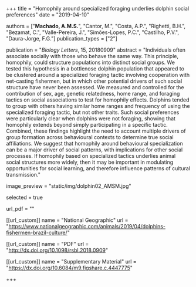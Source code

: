 +++
title = "Homophily around specialized foraging underlies dolphin social preferences"
date = "2019-04-10"

authors = ["**Machado, A.M.S.**", "Cantor, M.", "Costa, A.P.", "Righetti, B.H.", "Bezamat, C.", "Valle-Pereira, J.", "Simões-Lopes, P.C.", "Castilho, P.V.", "Daura-Jorge, F.G."]
publication_types = ["2"]

publication = "*Biology Letters*, 15, 20180909"
abstract = "Individuals often associate socially with those who behave the same way. This principle, homophily, could structure populations into distinct social groups. We tested this hypothesis in a bottlenose dolphin population that appeared to be clustered around a specialized foraging tactic involving cooperation with net-casting fishermen, but in which other potential drivers of such social structure have never been assessed. We measured and controlled for the contribution of sex, age, genetic relatedness, home range, and foraging tactics on social associations to test for homophily effects. Dolphins tended to group with others having similar home ranges and frequency of using the specialized foraging tactic, but not other traits. Such social preferences were particularly clear when dolphins were not foraging, showing that homophily extends beyond simply participating in a specific tactic. Combined, these findings highlight the need to account multiple drivers of group formation across behavioural contexts to determine true social affiliations. We suggest that homophily around behavioural specialization can be a major driver of social patterns, with implications for other social processes. If homophily based on specialized tactics underlies animal social structures more widely, then it may be important in modulating opportunities for social learning, and therefore influence patterns of cultural transmission." 

image_preview = "static/img/dolphin02_AMSM.jpg"

selected = true

url_pdf = ""

[[url_custom]]
    name = "National Geographic"
    url = "https://www.nationalgeographic.com/animals/2019/04/dolphins-fishermen-brazil-culture/"
    
[[url_custom]]
    name = "PDF"
    url = "http://dx.doi.org/10.1098/rsbl.2018.0909"
    
[[url_custom]]
    name = "Supplementary Material"
    url = "https://dx.doi.org/10.6084/m9.figshare.c.4447775"
    
+++
